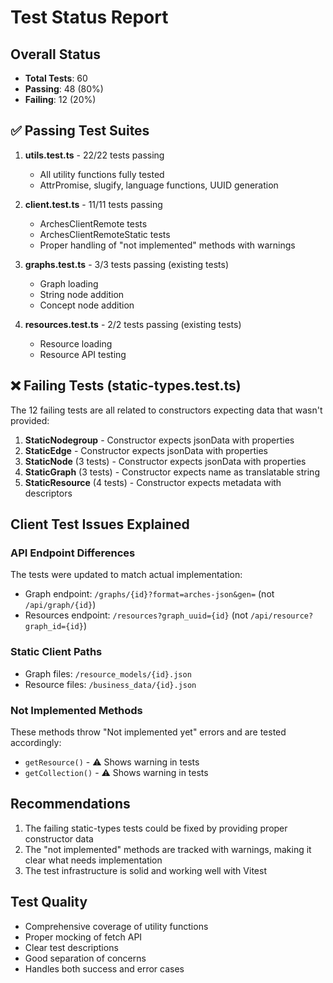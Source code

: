 # Test Status Report

## Overall Status
- **Total Tests**: 60
- **Passing**: 48 (80%)
- **Failing**: 12 (20%)

## ✅ Passing Test Suites
1. **utils.test.ts** - 22/22 tests passing
   - All utility functions fully tested
   - AttrPromise, slugify, language functions, UUID generation

2. **client.test.ts** - 11/11 tests passing
   - ArchesClientRemote tests
   - ArchesClientRemoteStatic tests
   - Proper handling of "not implemented" methods with warnings

3. **graphs.test.ts** - 3/3 tests passing (existing tests)
   - Graph loading
   - String node addition
   - Concept node addition

4. **resources.test.ts** - 2/2 tests passing (existing tests)
   - Resource loading
   - Resource API testing

## ❌ Failing Tests (static-types.test.ts)
The 12 failing tests are all related to constructors expecting data that wasn't provided:

1. **StaticNodegroup** - Constructor expects jsonData with properties
2. **StaticEdge** - Constructor expects jsonData with properties
3. **StaticNode** (3 tests) - Constructor expects jsonData with properties
4. **StaticGraph** (3 tests) - Constructor expects name as translatable string
5. **StaticResource** (4 tests) - Constructor expects metadata with descriptors

## Client Test Issues Explained

### API Endpoint Differences
The tests were updated to match actual implementation:
- Graph endpoint: `/graphs/{id}?format=arches-json&gen=` (not `/api/graph/{id}`)
- Resources endpoint: `/resources?graph_uuid={id}` (not `/api/resource?graph_id={id}`)

### Static Client Paths
- Graph files: `/resource_models/{id}.json`
- Resource files: `/business_data/{id}.json`

### Not Implemented Methods
These methods throw "Not implemented yet" errors and are tested accordingly:
- `getResource()` - ⚠️ Shows warning in tests
- `getCollection()` - ⚠️ Shows warning in tests

## Recommendations
1. The failing static-types tests could be fixed by providing proper constructor data
2. The "not implemented" methods are tracked with warnings, making it clear what needs implementation
3. The test infrastructure is solid and working well with Vitest

## Test Quality
- Comprehensive coverage of utility functions
- Proper mocking of fetch API
- Clear test descriptions
- Good separation of concerns
- Handles both success and error cases